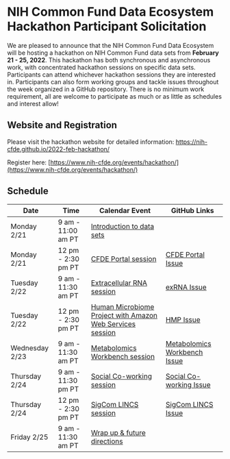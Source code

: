 # NIH Common Fund Data Ecosystem Hackathon Participant Solicitation

We are pleased to announce that the NIH Common Fund Data Ecosystem will be hosting a hackathon on NIH Common Fund data sets from **February 21 - 25, 2022**. This hackathon has both synchronous and asynchronous work, with concentrated hackathon sessions on specific data sets. Participants can attend whichever hackathon sessions they are interested in. Participants can also form working groups and tackle issues throughout the week organized in a GitHub repository. There is no minimum work requirement, all are welcome to participate as much or as little as schedules and interest allow!

## Website and Registration

Please visit the hackathon website for detailed information: https://nih-cfde.github.io/2022-feb-hackathon/

Register here: [https://www.nih-cfde.org/events/hackathon/](https://www.nih-cfde.org/events/hackathon/)

## Schedule

| Date | Time | Calendar Event | GitHub Links | 
| --- | --- | --- | --- |
| Monday 2/21 |  9 am - 11:00 am PT | [Introduction to data sets](https://www.nih-cfde.org/events/common-fund-february-hackathon-introduction-to-data-sets/) | |
| Monday 2/21 |  12 pm - 2:30 pm PT | [CFDE Portal session](https://www.nih-cfde.org/events/common-fund-february-hackathon-cfde-portal-demo/) | [CFDE Portal Issue](https://github.com/nih-cfde/2022-feb-hackathon/issues/8) |
| Tuesday 2/22 | 9 am - 11:30 am PT | [Extracellular RNA session](https://www.nih-cfde.org/events/common-fund-february-hackathon-exrna-session/) | [exRNA Issue](https://github.com/nih-cfde/2022-feb-hackathon/issues/2) |
| Tuesday 2/22 | 12 pm - 2:30 pm PT | [Human Microbiome Project with Amazon Web Services session](https://www.nih-cfde.org/events/common-fund-february-hackathon-hmp-session/) | [HMP Issue](https://github.com/nih-cfde/2022-feb-hackathon/issues/13) |
| Wednesday 2/23 | 9 am - 11:30 am PT | [Metabolomics Workbench session](https://www.nih-cfde.org/events/common-fund-february-hackathon-metabolomics-workbench-session/) | [Metabolomics Workbench Issue](https://github.com/nih-cfde/2022-feb-hackathon/issues/3) |
| Thursday 2/24 | 9 am - 11:30 pm PT | [Social Co-working session](https://www.nih-cfde.org/events/common-fund-february-hackathon-social-co-working-session/) | [Social Co-working Issue](https://github.com/nih-cfde/2022-feb-hackathon/issues/14) |
| Thursday 2/24 | 12 pm - 2:30 pm PT | [SigCom LINCS session](https://www.nih-cfde.org/events/common-fund-february-hackathon-sigcom-lincs-session/) | [SigCom LINCS Issue](https://github.com/nih-cfde/2022-feb-hackathon/issues/4) |
| Friday 2/25 | 9 am - 11:30 am PT | [Wrap up & future directions](https://www.nih-cfde.org/events/common-fund-february-hackathon-wrap-up-future-directions/) | |
